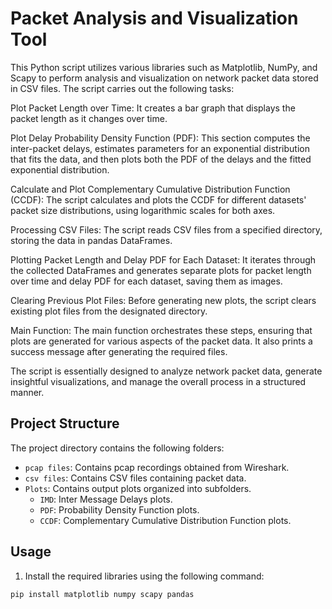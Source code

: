 # Packet Analysis and Visualization Tool

This Python script utilizes various libraries such as Matplotlib, NumPy, and Scapy to perform analysis and visualization on network packet data stored in CSV files. The script carries out the following tasks:

Plot Packet Length over Time: It creates a bar graph that displays the packet length as it changes over time.

Plot Delay Probability Density Function (PDF): This section computes the inter-packet delays, estimates parameters for an exponential distribution that fits the data, and then plots both the PDF of the delays and the fitted exponential distribution.

Calculate and Plot Complementary Cumulative Distribution Function (CCDF): The script calculates and plots the CCDF for different datasets' packet size distributions, using logarithmic scales for both axes.

Processing CSV Files: The script reads CSV files from a specified directory, storing the data in pandas DataFrames.

Plotting Packet Length and Delay PDF for Each Dataset: It iterates through the collected DataFrames and generates separate plots for packet length over time and delay PDF for each dataset, saving them as images.

Clearing Previous Plot Files: Before generating new plots, the script clears existing plot files from the designated directory.

Main Function: The main function orchestrates these steps, ensuring that plots are generated for various aspects of the packet data. It also prints a success message after generating the required files.

The script is essentially designed to analyze network packet data, generate insightful visualizations, and manage the overall process in a structured manner.
## Project Structure

The project directory contains the following folders:

- `pcap files`: Contains pcap recordings obtained from Wireshark.
- `csv files`: Contains CSV files containing packet data.
- `Plots`: Contains output plots organized into subfolders.
    - `IMD`: Inter Message Delays plots.
    - `PDF`: Probability Density Function plots.
    - `CCDF`: Complementary Cumulative Distribution Function plots.

## Usage

1. Install the required libraries using the following command:

```bash
pip install matplotlib numpy scapy pandas
